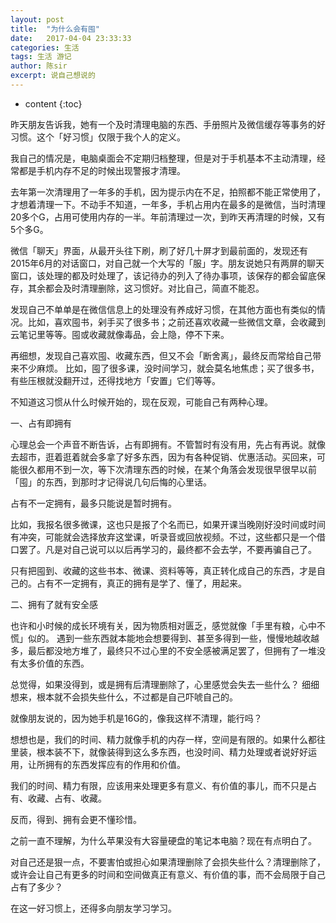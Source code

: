 ```yaml
---
layout: post
title:  "为什么会有囤"
date:   2017-04-04 23:33:33
categories: 生活
tags: 生活 游记
author: 陈sir
excerpt: 说自己想说的
---
```

* content
{:toc}

昨天朋友告诉我，她有一个及时清理电脑的东西、手册照片及微信缓存等事务的好习惯。这个「好习惯」仅限于我个人的定义。

我自己的情况是，电脑桌面会不定期归档整理，但是对于手机基本不主动清理，经常都是手机内存不足的时候出现警报才清理。

去年第一次清理用了一年多的手机，因为提示内在不足，拍照都不能正常使用了，才想着清理一下。不动手不知道，一年多，手机占用内在最多的是微信，当时清理20多个G，占用可使用内存的一半。年前清理过一次，到昨天再清理的时候，又有5个多G。

微信「聊天」界面，从最开头往下刷，刷了好几十屏才到最前面的，发现还有2015年6月的对话窗口，对自己就一个大写的「服」字。朋友说她只有两屏的聊天窗口，该处理的都及时处理了，该记待办的列入了待办事项，该保存的都会留底保存，其余都会及时清理删除，这习惯好。对比自己，简直不能忍。

发现自己不单单是在微信信息上的处理没有养成好习惯，在其他方面也有类似的情况。比如，喜欢囤书，剁手买了很多书；之前还喜欢收藏一些微信文章，会收藏到云笔记里等等。囤或收藏就像毒品，会上隐，停不下来。

再细想，发现自己喜欢囤、收藏东西，但又不会「断舍离」，最终反而常给自己带来不少麻烦。
比如，囤了很多课，没时间学习，就会莫名地焦虑；买了很多书，有些压根就没翻开过，还得找地方「安置」它们等等。

不知道这习惯从什么时候开始的，现在反观，可能自己有两种心理。

一、占有即拥有

心理总会一个声音不断告诉，占有即拥有。不管暂时有没有用，先占有再说。就像去超市，逛着逛着就会多拿了好多东西，因为有各种促销、优惠活动。买回来，可能很久都用不到一次，等下次清理东西的时候，在某个角落会发现很早很早以前「囤」的东西，到那时才记得说几句后悔的心里话。

占有不一定拥有，最多只能说是暂时拥有。

比如，我报名很多微课，这也只是报了个名而已，如果开课当晚刚好没时间或时间有冲突，可能就会选择放弃这堂课，听录音或回放视频。不过，这些都只是一个借口罢了。凡是对自己说可以以后再学习的，最终都不会去学，不要再骗自己了。

只有把囤到、收藏的这些书本、微课、资料等等，真正转化成自己的东西，才是自己的。占有不一定拥有，真正的拥有是学了、懂了，用起来。

二、拥有了就有安全感

也许和小时候的成长环境有关，因为物质相对匮乏，感觉就像「手里有粮，心中不慌」似的。
遇到一些东西就本能地会想要得到、甚至多得到一些，慢慢地越收越多，最后都没地方堆了，最终只不过心里的不安全感被满足罢了，但拥有了一堆没有太多价值的东西。

总觉得，如果没得到，或是拥有后清理删除了，心里感觉会失去一些什么？
细细想来，根本就不会损失些什么，不过都是自己吓唬自己的。

就像朋友说的，因为她手机是16G的，像我这样不清理，能行吗？

想想也是，我们的时间、精力就像手机的内存一样，空间是有限的。如果什么都往里装，根本装不下，就像装得到这么多东西，也没时间、精力处理或者说好好运用，让所拥有的东西发挥应有的作用和价值。

我们的时间、精力有限，应该用来处理更多有意义、有价值的事儿，而不只是占有、收藏、占有、收藏。

反而，得到、拥有会更不懂珍惜。

之前一直不理解，为什么苹果没有大容量硬盘的笔记本电脑？现在有点明白了。

对自己还是狠一点，不要害怕或担心如果清理删除了会损失些什么？清理删除了，或许会让自己有更多的时间和空间做真正有意义、有价值的事，而不会局限于自己占有了多少？

在这一好习惯上，还得多向朋友学习学习。



